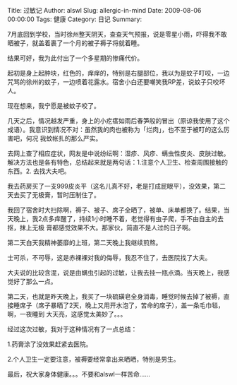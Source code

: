 Title: 过敏记
Author: alswl
Slug: allergic-in-mind
Date: 2009-08-06 00:00:00
Tags: 健康
Category: 日记
Summary: 

7月底回到学校，当时徐州整天阴天，查查天气预报，说是零星小雨，吓得我不敢晒被子，就盖着裹了一个月的被子褥子将就着睡。

结果可好，我为此付出了一个多星期的惨痛代价。

起初是身上起肿块，红色的，痒痒的，特别是右腿部位，我以为是蚊子叮咬，一边咒骂的徐州的蚊子，一边喷着花露水。宿舍小白还要嘲笑我RP差，说蚊子只咬坏人。

现在想来，我宁愿是被蚊子咬了。

几天之后，情况越发严重，身上的小疙瘩如雨后春笋般的冒出（原谅我使用了这个成语）。我意识到情况不对：虽然我的肉也被称为「烂肉」，也不至于被叮的这么厉害吧，何况
我蚊帐扎的那么严实。

去网上查了相应症状，网友是中说纷纭啊：湿疹、风疹、螨虫性皮炎、皮肤过敏。解决方法也是各有特色，总结起来就是两句话：1.注意个人卫生、检查周围接触的东西。2.
去找大夫吧。

我去药房买了一支999皮炎平（这名儿真不好，老是打成屁眼平），没效果，第二天去买了无极膏，暂时压制住了。

我回了宿舍时大扫除啊，褥子、被子、席子全晒了，被单、床单都换了。结果，当天晚上，我2点多痒醒了，持续1小时睡不着，老觉得有虫子爬，手不由自主的去抠，抹上无极
膏都感觉效果不大。那家伙，简直不是人过的日子啊。

第二天白天我精神萎靡的上班，第二天晚上我继续煎熬。

士可杀，不可辱，这是赤裸裸对我的侮辱，我忍不住了，去医院找了大夫。

大夫说的比较含混，说是由螨虫引起的过敏，让我去挂一瓶点滴。当天晚上，我感觉好了那么一点。

第二天，也就是昨天晚上，我买了一块硫磺皂全身消毒，睡觉时候去掉了被褥，直接睡席子（席子暴晒了2天，晚上又用开水泡了，苦命的席子），盖一条毛巾毯，啊，一夜睡到
大天亮，这感觉太美妙了。。。

经过这次过敏，我对于这种情况有了一点总结：

1.药膏涂了没效果赶紧去医院。

2.个人卫生一定要注意，被褥要经常拿出来晒晒，特别是男生。

最后，祝大家身体健康。。。不要和alswl一样苦命……

